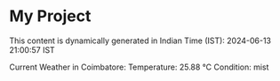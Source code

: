 # My Project

This content is dynamically generated in Indian Time (IST): 2024-06-13 21:00:57 IST


Current Weather in Coimbatore:
Temperature: 25.88 °C
Condition: mist
